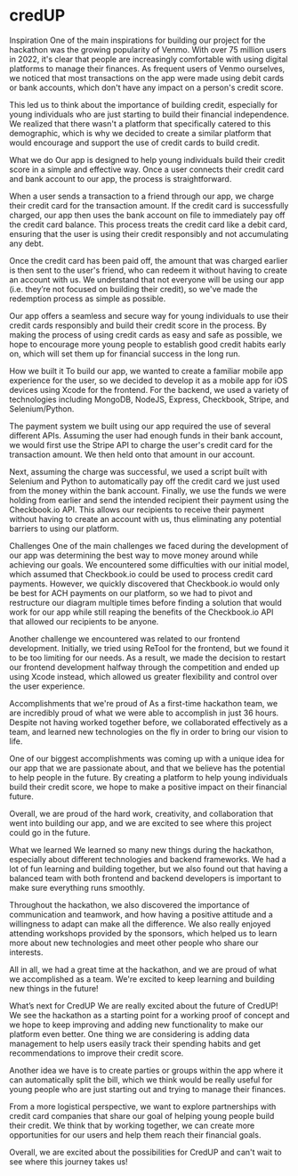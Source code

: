 # credUP

Inspiration
One of the main inspirations for building our project for the hackathon was the growing popularity of Venmo. With over 75 million users in 2022, it's clear that people are increasingly comfortable with using digital platforms to manage their finances. As frequent users of Venmo ourselves, we noticed that most transactions on the app were made using debit cards or bank accounts, which don't have any impact on a person's credit score.

This led us to think about the importance of building credit, especially for young individuals who are just starting to build their financial independence. We realized that there wasn't a platform that specifically catered to this demographic, which is why we decided to create a similar platform that would encourage and support the use of credit cards to build credit.

What we do
Our app is designed to help young individuals build their credit score in a simple and effective way. Once a user connects their credit card and bank account to our app, the process is straightforward.

When a user sends a transaction to a friend through our app, we charge their credit card for the transaction amount. If the credit card is successfully charged, our app then uses the bank account on file to immediately pay off the credit card balance. This process treats the credit card like a debit card, ensuring that the user is using their credit responsibly and not accumulating any debt.

Once the credit card has been paid off, the amount that was charged earlier is then sent to the user's friend, who can redeem it without having to create an account with us. We understand that not everyone will be using our app (i.e. they’re not focused on building their credit), so we've made the redemption process as simple as possible.

Our app offers a seamless and secure way for young individuals to use their credit cards responsibly and build their credit score in the process. By making the process of using credit cards as easy and safe as possible, we hope to encourage more young people to establish good credit habits early on, which will set them up for financial success in the long run.

How we built it
To build our app, we wanted to create a familiar mobile app experience for the user, so we decided to develop it as a mobile app for iOS devices using Xcode for the frontend. For the backend, we used a variety of technologies including MongoDB, NodeJS, Express, Checkbook, Stripe, and Selenium/Python.

The payment system we built using our app required the use of several different APIs. Assuming the user had enough funds in their bank account, we would first use the Stripe API to charge the user's credit card for the transaction amount. We then held onto that amount in our account.

Next, assuming the charge was successful, we used a script built with Selenium and Python to automatically pay off the credit card we just used from the money within the bank account. Finally, we use the funds we were holding from earlier and send the intended recipient their payment using the Checkbook.io API. This allows our recipients to receive their payment without having to create an account with us, thus eliminating any potential barriers to using our platform.

Challenges
One of the main challenges we faced during the development of our app was determining the best way to move money around while achieving our goals. We encountered some difficulties with our initial model, which assumed that Checkbook.io could be used to process credit card payments. However, we quickly discovered that Checkbook.io would only be best for ACH payments on our platform, so we had to pivot and restructure our diagram multiple times before finding a solution that would work for our app while still reaping the benefits of the Checkbook.io API that allowed our recipients to be anyone.

Another challenge we encountered was related to our frontend development. Initially, we tried using ReTool for the frontend, but we found it to be too limiting for our needs. As a result, we made the decision to restart our frontend development halfway through the competition and ended up using Xcode instead, which allowed us greater flexibility and control over the user experience.

Accomplishments that we're proud of
As a first-time hackathon team, we are incredibly proud of what we were able to accomplish in just 36 hours. Despite not having worked together before, we collaborated effectively as a team, and learned new technologies on the fly in order to bring our vision to life.

One of our biggest accomplishments was coming up with a unique idea for our app that we are passionate about, and that we believe has the potential to help people in the future. By creating a platform to help young individuals build their credit score, we hope to make a positive impact on their financial future.

Overall, we are proud of the hard work, creativity, and collaboration that went into building our app, and we are excited to see where this project could go in the future.

What we learned
We learned so many new things during the hackathon, especially about different technologies and backend frameworks. We had a lot of fun learning and building together, but we also found out that having a balanced team with both frontend and backend developers is important to make sure everything runs smoothly.

Throughout the hackathon, we also discovered the importance of communication and teamwork, and how having a positive attitude and a willingness to adapt can make all the difference. We also really enjoyed attending workshops provided by the sponsors, which helped us to learn more about new technologies and meet other people who share our interests.

All in all, we had a great time at the hackathon, and we are proud of what we accomplished as a team. We're excited to keep learning and building new things in the future!

What’s next for CredUP
We are really excited about the future of CredUP! We see the hackathon as a starting point for a working proof of concept and we hope to keep improving and adding new functionality to make our platform even better. One thing we are considering is adding data management to help users easily track their spending habits and get recommendations to improve their credit score.

Another idea we have is to create parties or groups within the app where it can automatically split the bill, which we think would be really useful for young people who are just starting out and trying to manage their finances.

From a more logistical perspective, we want to explore partnerships with credit card companies that share our goal of helping young people build their credit. We think that by working together, we can create more opportunities for our users and help them reach their financial goals.

Overall, we are excited about the possibilities for CredUP and can't wait to see where this journey takes us!
